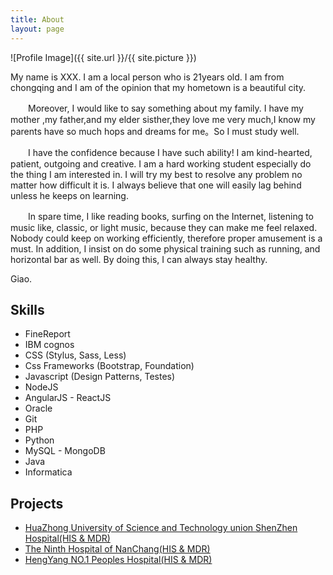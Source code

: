 ```yaml
---
title: About
layout: page
---
```

![Profile Image]({{ site.url }}/{{ site.picture }})

<p>My name is XXX. I am a local person who is 21years old. I am from chongqing and I am of the opinion that my hometown is a beautiful city.

　　Moreover, I would like to say something about my family. I have my mother ,my father,and my elder sisther,they love me very much,I know my parents have so much hops and dreams for me。So I must study well.

　　I have the confidence because I have such ability! I am kind-hearted, patient, outgoing and creative. I am a hard working student especially do the thing I am interested in. I will try my best to resolve any problem no matter how difficult it is. I always believe that one will easily lag behind unless he keeps on learning.

　　In spare time, I like reading books, surfing on the Internet, listening to music like, classic, or light music, because they can make me feel relaxed. Nobody could keep on working efficiently, therefore proper amusement is a must. In addition, I insist on do some physical training such as running, and horizontal bar as well. By doing this, I can always stay healthy.</p>

<p>Giao.</p>

<h2>Skills</h2>

<ul class="skill-list">
	<li>FineReport</li>
	<li>IBM cognos</li>
	<li>CSS (Stylus, Sass, Less)</li>
	<li>Css Frameworks (Bootstrap, Foundation)</li>
	<li>Javascript (Design Patterns, Testes)</li>
	<li>NodeJS</li>
	<li>AngularJS - ReactJS</li>
	<li>Oracle</li>
	<li>Git</li>
	<li>PHP</li>
	<li>Python</li>
	<li>MySQL - MongoDB</li>
	<li>Java</li>
	<li>Informatica</li>
</ul>

<h2>Projects</h2>

<ul>
	<li><a href="https://github.com/">HuaZhong University of Science and Technology union ShenZhen Hospital(HIS & MDR)</a></li>
	<li><a href="https://github.com/">The Ninth Hospital of NanChang(HIS & MDR)</a></li>
	<li><a href="https://github.com/">HengYang NO.1 Peoples Hospital(HIS & MDR)</a></li>
</ul>
